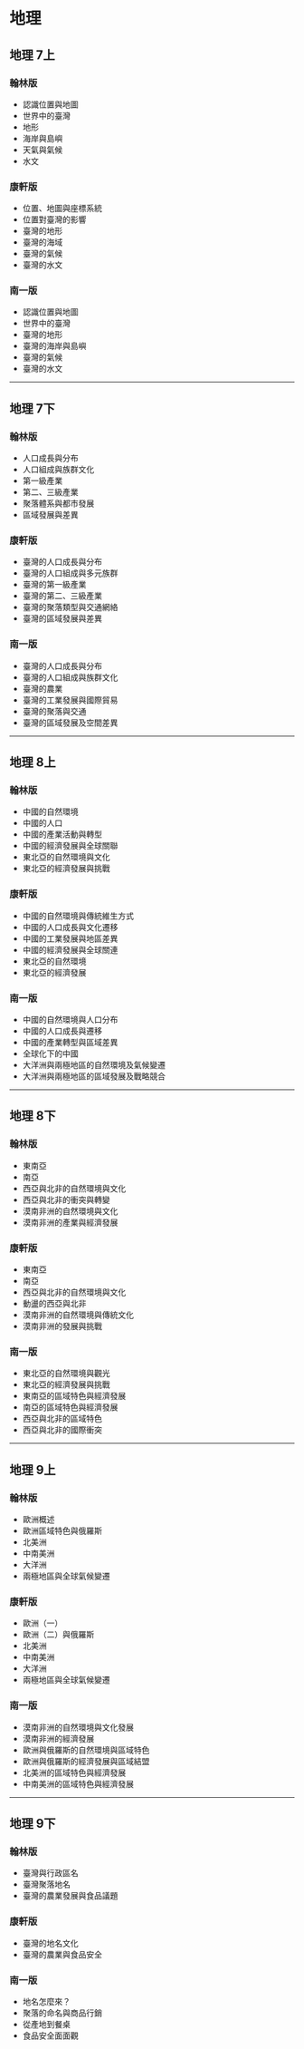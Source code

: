 # 地理

## 地理 7上

### 翰林版
- 認識位置與地圖
- 世界中的臺灣
- 地形
- 海岸與島嶼
- 天氣與氣候
- 水文

### 康軒版
- 位置、地圖與座標系統
- 位置對臺灣的影響
- 臺灣的地形
- 臺灣的海域
- 臺灣的氣候
- 臺灣的水文

### 南一版
- 認識位置與地圖
- 世界中的臺灣
- 臺灣的地形
- 臺灣的海岸與島嶼
- 臺灣的氣候
- 臺灣的水文

---

## 地理 7下

### 翰林版
- 人口成長與分布
- 人口組成與族群文化
- 第一級產業
- 第二、三級產業
- 聚落體系與都市發展
- 區域發展與差異

### 康軒版
- 臺灣的人口成長與分布
- 臺灣的人口組成與多元族群
- 臺灣的第一級產業
- 臺灣的第二、三級產業
- 臺灣的聚落類型與交通網絡
- 臺灣的區域發展與差異

### 南一版
- 臺灣的人口成長與分布
- 臺灣的人口組成與族群文化
- 臺灣的農業
- 臺灣的工業發展與國際貿易
- 臺灣的聚落與交通
- 臺灣的區域發展及空間差異

---

## 地理 8上

### 翰林版
- 中國的自然環境
- 中國的人口
- 中國的產業活動與轉型
- 中國的經濟發展與全球關聯
- 東北亞的自然環境與文化
- 東北亞的經濟發展與挑戰

### 康軒版
- 中國的自然環境與傳統維生方式
- 中國的人口成長與文化遷移
- 中國的工業發展與地區差異
- 中國的經濟發展與全球關連
- 東北亞的自然環境
- 東北亞的經濟發展

### 南一版
- 中國的自然環境與人口分布
- 中國的人口成長與遷移
- 中國的產業轉型與區域差異
- 全球化下的中國
- 大洋洲與兩極地區的自然環境及氣候變遷
- 大洋洲與兩極地區的區域發展及戰略競合

---

## 地理 8下

### 翰林版
- 東南亞
- 南亞
- 西亞與北非的自然環境與文化
- 西亞與北非的衝突與轉變
- 漠南非洲的自然環境與文化
- 漠南非洲的產業與經濟發展

### 康軒版
- 東南亞
- 南亞
- 西亞與北非的自然環境與文化
- 動盪的西亞與北非
- 漠南非洲的自然環境與傳統文化
- 漠南非洲的發展與挑戰

### 南一版
- 東北亞的自然環境與觀光
- 東北亞的經濟發展與挑戰 
- 東南亞的區域特色與經濟發展
- 南亞的區域特色與經濟發展
- 西亞與北非的區域特色
- 西亞與北非的國際衝突

---

## 地理 9上

### 翰林版
- 歐洲概述
- 歐洲區域特色與俄羅斯
- 北美洲
- 中南美洲
- 大洋洲
- 兩極地區與全球氣候變遷

### 康軒版
- 歐洲（一）
- 歐洲（二）與俄羅斯
- 北美洲
- 中南美洲
- 大洋洲
- 兩極地區與全球氣候變遷

### 南一版
- 漠南非洲的自然環境與文化發展
- 漠南非洲的經濟發展
- 歐洲與俄羅斯的自然環境與區域特色
- 歐洲與俄羅斯的經濟發展與區域結盟
- 北美洲的區域特色與經濟發展
- 中南美洲的區域特色與經濟發展

---

## 地理 9下

### 翰林版
- 臺灣與行政區名
- 臺灣聚落地名
- 臺灣的農業發展與食品議題

### 康軒版
- 臺灣的地名文化
- 臺灣的農業與食品安全

### 南一版
- 地名怎麼來？
- 聚落的命名與商品行銷
- 從產地到餐桌
- 食品安全面面觀
